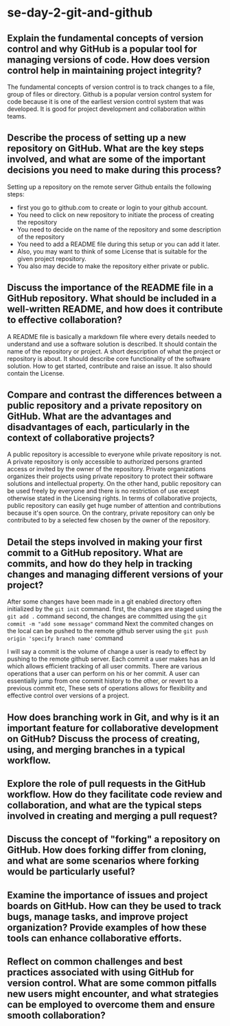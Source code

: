 # se-day-2-git-and-github
## Explain the fundamental concepts of version control and why GitHub is a popular tool for managing versions of code. How does version control help in maintaining project integrity?
The fundamental concepts of version control is to track changes to a file, group of files or directory. Github is a popular version control system for code because it is one of the earliest version control system that was developed. It is good for project development and collaboration within teams.

## Describe the process of setting up a new repository on GitHub. What are the key steps involved, and what are some of the important decisions you need to make during this process?
Setting up a repository on the remote server Github entails the following steps:
- first you go to github.com to create or login to your github account.
- You need to click on new repository to initiate the process of creating the repository
- You need to decide on the name of the repository and some description of the repository
- You need to add a README file during this setup or you can add it later.
- Also, you may want to think of some License that is suitable for the given project repository.
- You also may decide to make the repository either private or public.

## Discuss the importance of the README file in a GitHub repository. What should be included in a well-written README, and how does it contribute to effective collaboration?
A README file is basically a markdown file where every details needed to understand and use a software solution is described. It should contain the name of the repository or project. A short description of what the project or repository is about. It should describe core functionality of the software solution. How to get started, contribute and raise an issue. It also should contain the License.

## Compare and contrast the differences between a public repository and a private repository on GitHub. What are the advantages and disadvantages of each, particularly in the context of collaborative projects?
A public repository is accessible to everyone while private repository is not. A private repository is only accessible to authorized persons granted access or invited by the owner of the repository. Private organizations organizes their projects using private repository to protect their software solutions and intellectual property. On the other hand, public repository can be used freely by everyone and there is no restriction of use except otherwise stated in the Licensing rights. In terms of collaborative projects, public repository can easily get huge number of attention and contributions because it's open source. On the contrary, private repository can only be contributed to by a selected few chosen by the owner of the repository.

## Detail the steps involved in making your first commit to a GitHub repository. What are commits, and how do they help in tracking changes and managing different versions of your project?
After some changes have been made in a git enabled directory often initialized by the ```git init``` command.
first, the changes are staged using the ```git add .``` command
second, the changes are committed using the ```git commit -m "add some message"``` command
Next the commited changes on the local can be pushed to the remote github server using the ```git push origin 'specify branch name'``` command

I will say a commit is the volume of change a user is ready to effect by pushing to the remote github server. Each commit a user makes has an Id which allows efficient tracking of all user commits. There are various operations that a user can perform on his or her commit. A user can essentially jump from one commit history to the other, or revert to a previous commit etc, These sets of operations allows for flexibility and effective control over versions of a project.

## How does branching work in Git, and why is it an important feature for collaborative development on GitHub? Discuss the process of creating, using, and merging branches in a typical workflow.

## Explore the role of pull requests in the GitHub workflow. How do they facilitate code review and collaboration, and what are the typical steps involved in creating and merging a pull request?

## Discuss the concept of "forking" a repository on GitHub. How does forking differ from cloning, and what are some scenarios where forking would be particularly useful?

## Examine the importance of issues and project boards on GitHub. How can they be used to track bugs, manage tasks, and improve project organization? Provide examples of how these tools can enhance collaborative efforts.

## Reflect on common challenges and best practices associated with using GitHub for version control. What are some common pitfalls new users might encounter, and what strategies can be employed to overcome them and ensure smooth collaboration?

